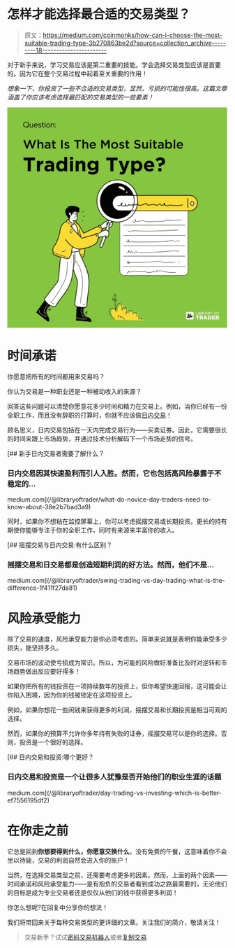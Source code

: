 # 怎样才能选择最合适的交易类型？

> 原文：<https://medium.com/coinmonks/how-can-i-choose-the-most-suitable-trading-type-3b270863be2d?source=collection_archive---------18----------------------->

对于新手来说，学习交易应该是第二重要的技能。学会选择交易类型应该是首要的。因为它在整个交易过程中起着至关重要的作用！

*想象一下，你投资了一些不合适的交易类型，显然，亏损的可能性很高。这篇文章涵盖了你应该考虑选择最匹配的交易类型的一些要素！*

![](img/005258b8560702f7b3674e170ed78f7a.png)

# 时间承诺

你愿意把所有的时间都用来交易吗？

你认为交易是一种职业还是一种被动收入的来源？

回答这些问题可以清楚你愿意花多少时间和精力在交易上。例如，当你已经有一份全职工作，而且没有辞职的打算时，你就不应该做[日内交易](/@libraryoftrader/what-do-novice-day-traders-need-to-know-about-38e2b7bad3a9)！

顾名思义，日内交易包括在一天内完成交易行为——买卖证券。因此，它需要很长的时间来跟上市场趋势，并通过技术分析解码下一个市场走势的信号。

[](/@libraryoftrader/what-do-novice-day-traders-need-to-know-about-38e2b7bad3a9) [## 新手日内交易者需要了解什么？

### 日内交易因其快速盈利而引人入胜。然而，它也包括高风险暴露于不稳定的…

medium.com](/@libraryoftrader/what-do-novice-day-traders-need-to-know-about-38e2b7bad3a9) 

同时，如果你不想粘在监控屏幕上，你可以考虑摇摆交易或长期投资。更长的持有期使你能够专注于你的全职工作，同时有来源来丰富你的收入。

[](/@libraryoftrader/swing-trading-vs-day-trading-what-is-the-difference-1f411f27da81) [## 摇摆交易与日内交易:有什么区别？

### 摇摆交易和日交易都是创造短期利润的好方法。然而，他们不是…

medium.com](/@libraryoftrader/swing-trading-vs-day-trading-what-is-the-difference-1f411f27da81) 

# 风险承受能力

除了交易的速度，风险承受能力是你必须考虑的。简单来说就是表明你能承受多少损失，能坚持多久。

交易市场的波动使亏损成为常识。所以，为可能的风险做好准备比及时对逆转和市场趋势做出反应要好得多！

如果你把所有的钱投资在一项持续数年的投资上，但你希望快速回报，这可能会让你陷入困境，因为你的钱被锁定在这项投资上。

例如，如果你想花一些闲钱来获得更多的利润，摇摆交易和长期投资是相当可观的选择。

然而，如果你的预算不允许你多年持有失败的证券，摇摆交易可以是你的选择。否则，投资是一个很好的选择。

[](/@libraryoftrader/day-trading-vs-investing-which-is-better-ef7556195df2) [## 日内交易和投资:哪个更好？

### 日内交易和投资是一个让很多人犹豫是否开始他们的职业生涯的话题

medium.com](/@libraryoftrader/day-trading-vs-investing-which-is-better-ef7556195df2) 

# 在你走之前

它总是回到**你想要得到什么，你愿意交换什么**。没有免费的午餐，这意味着你不会坐以待毙，交易的利润自然会进入你的账户！

当然，在选择交易类型之前，还需要考虑更多的因素。然而，上面的两个因素——时间承诺和风险承受能力——是有抱负的交易者看到成功之路最需要的，无论他们的目标是成为专业交易者还是仅仅从他们的钱中获得更多利润！

你怎么想呢?在回复中分享你的想法！

我们将带回来关于每种交易类型的更详细的文章。关注我们的简介，敬请关注！

> 交易新手？试试[密码交易机器人](/coinmonks/crypto-trading-bot-c2ffce8acb2a)或者[复制交易](/coinmonks/top-10-crypto-copy-trading-platforms-for-beginners-d0c37c7d698c)